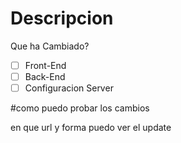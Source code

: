 # Descripcion

Que ha Cambiado?

- [ ] Front-End
- [ ] Back-End
- [ ] Configuracion Server

#como puedo probar los cambios

en que url y forma puedo ver el update
